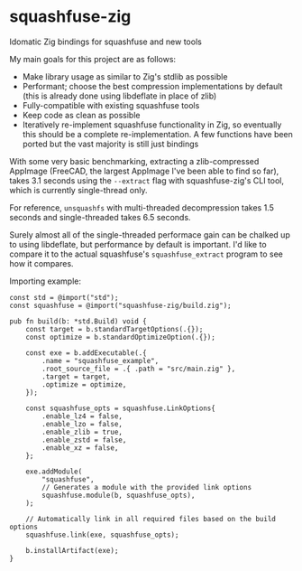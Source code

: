 # squashfuse-zig
Idomatic Zig bindings for squashfuse and new tools

My main goals for this project are as follows:
 * Make library usage as similar to Zig's stdlib as possible
 * Performant; choose the best compression implementations by default (this
   is already done using libdeflate in place of zlib)
 * Fully-compatible with existing squashfuse tools
 * Keep code as clean as possible
 * Iteratively re-implement squashfuse functionality in Zig, so eventually this
   should be a complete re-implementation. A few functions have been ported
   but the vast majority is still just bindings

With some very basic benchmarking, extracting a zlib-compressed AppImage
(FreeCAD, the largest AppImage I've been able to find so far), takes 3.1
seconds using the `--extract` flag with squashfuse-zig's CLI tool, which
is currently single-thread only.

For reference, `unsquashfs` with multi-threaded decompression takes 1.5 seconds
and single-threaded takes 6.5 seconds.

Surely almost all of the single-threaded performace gain can be chalked up to
using libdeflate, but performance by default is important. I'd like to compare
it to the actual squashfuse's `squashfuse_extract` program to see how it
compares.

Importing example:
```zig
const std = @import("std");
const squashfuse = @import("squashfuse-zig/build.zig");

pub fn build(b: *std.Build) void {
    const target = b.standardTargetOptions(.{});
    const optimize = b.standardOptimizeOption(.{});

    const exe = b.addExecutable(.{
        .name = "squashfuse_example",
        .root_source_file = .{ .path = "src/main.zig" },
        .target = target,
        .optimize = optimize,
    });

    const squashfuse_opts = squashfuse.LinkOptions{
        .enable_lz4 = false,
        .enable_lzo = false,
        .enable_zlib = true,
        .enable_zstd = false,
        .enable_xz = false,
    };

    exe.addModule(
        "squashfuse",
        // Generates a module with the provided link options
        squashfuse.module(b, squashfuse_opts),
    );

    // Automatically link in all required files based on the build options
    squashfuse.link(exe, squashfuse_opts);

    b.installArtifact(exe);
}
```
